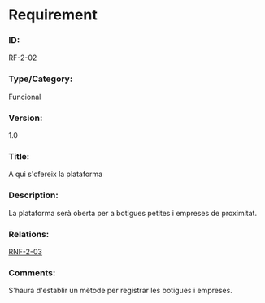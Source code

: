 # Requirement

### ID: 
RF-2-02

### Type/Category:
Funcional

### Version: 
1.0

### Title:
A qui s'ofereix la plataforma

### Description: 
La plataforma serà oberta per a botigues petites i empreses de proximitat.

### Relations: 
[RNF-2-03](./RNF-2-03.md)

### Comments: 
S'haura d'establir un mètode per registrar les botigues i empreses.
